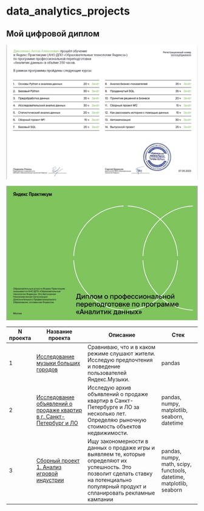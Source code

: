 # data_analytics_projects

## Мой цифровой диплом

![Как выглядит программа](https://github.com/TokserDi/data_analytics_projects/blob/main/photos/2.png?raw=true)

![Как выглядит сертификат](https://github.com/TokserDi/data_analytics_projects/blob/main/photos/1.png?raw=true)

| N проекта | Название проекта | Описание | Стек |
| --- | ------------- | ----- | ----- |
| 1 | [Исследование музыки больших городов](https://github.com/TokserDi/yandex_practicum/tree/main/1.%20%D0%91%D0%B0%D0%B7%D0%BE%D0%B2%D1%8B%D0%B9%20Python) | Сравниваю, что и в каком режиме слушают жители. Исследую предпочтения и поведение пользователей Яндекс.Музыки. | pandas |
| 2 | [Исследование объявлений о продаже квартир в г. Санкт-Петербург и ЛО](https://github.com/TokserDi/yandex_practicum/tree/main/2.%20%D0%98%D1%81%D1%81%D0%BB%D0%B5%D0%B4%D0%BE%D0%B2%D0%B0%D1%82%D0%B5%D0%BB%D1%8C%D1%81%D0%BA%D0%B8%D0%B9%20%D0%B0%D0%BD%D0%B0%D0%BB%D0%B8%D0%B7%20%D0%B4%D0%B0%D0%BD%D0%BD%D1%8B%D1%85) | Исследую архив объявлений о продаже квартир в Санкт-Петербурге и ЛО за несколько лет. Определяю рыночную стоимость объектов недвижимости. | pandas, numpy, matplotlib, seaborn, datetime |
| 3 | [Сборный проект 1. Анализ игровой индустрии](https://github.com/TokserDi/yandex_practicum/tree/main/3.%20%D0%A1%D0%B1%D0%BE%D1%80%D0%BD%D1%8B%D0%B9%20%D0%BF%D1%80%D0%BE%D0%B5%D0%BA%D1%82%20-%201) | Ищу закономерности в данных о продаже игры и выявляем те, которые определяют их успешность. Это позволит сделать ставку на потенциально популярный продукт и спланировать рекламные кампании | pandas, numpy, math, scipy, functools, datetime, matplotlib, seaborn |
